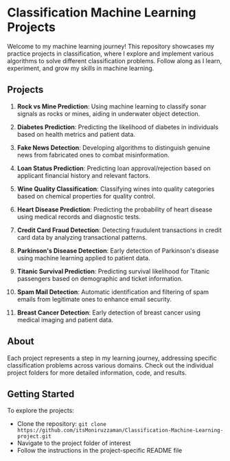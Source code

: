 # Classification Machine Learning Projects

Welcome to my machine learning journey! This repository showcases my practice projects in classification, where I explore and implement various algorithms to solve different classification problems. Follow along as I learn, experiment, and grow my skills in machine learning.

## Projects

1. **Rock vs Mine Prediction**: Using machine learning to classify sonar signals as rocks or mines, aiding in underwater object detection.

2. **Diabetes Prediction**: Predicting the likelihood of diabetes in individuals based on health metrics and patient data.

3. **Fake News Detection**: Developing algorithms to distinguish genuine news from fabricated ones to combat misinformation.

4. **Loan Status Prediction**: Predicting loan approval/rejection based on applicant financial history and relevant factors.

5. **Wine Quality Classification**: Classifying wines into quality categories based on chemical properties for quality control.

6. **Heart Disease Prediction**: Predicting the probability of heart disease using medical records and diagnostic tests.

7. **Credit Card Fraud Detection**: Detecting fraudulent transactions in credit card data by analyzing transactional patterns.

8. **Parkinson's Disease Detection**: Early detection of Parkinson's disease using machine learning applied to patient data.

9. **Titanic Survival Prediction**: Predicting survival likelihood for Titanic passengers based on demographic and ticket information.

10. **Spam Mail Detection**: Automatic identification and filtering of spam emails from legitimate ones to enhance email security.

11. **Breast Cancer Detection**: Early detection of breast cancer using medical imaging and patient data.

## About

Each project represents a step in my learning journey, addressing specific classification problems across various domains. Check out the individual project folders for more detailed information, code, and results.

## Getting Started

To explore the projects:
- Clone the repository: `git clone https://github.com/itsMoniruzzaman/Classification-Machine-Learning-project.git`
- Navigate to the project folder of interest
- Follow the instructions in the project-specific README file
